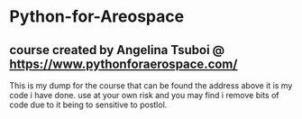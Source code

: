 # Python-for-Areospace
## course created by Angelina Tsuboi @ https://www.pythonforaerospace.com/

This is my dump for the course that can be found the address above it is my code i have done.  use at your own risk and you may find i remove bits of code due to it being to sensitive to postlol.
